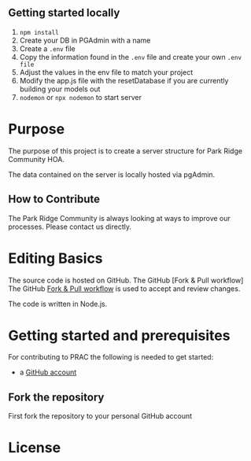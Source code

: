 ## Getting started locally

1. `npm install`
1. Create your DB in PGAdmin with a name
1. Create a `.env` file
1. Copy the information found in the `.env` file and create your own `.env file`
1. Adjust the values in the env file to match your project
1. Modify the app.js file with the resetDatabase if you are currently building your models out
1. `nodemon` or `npx nodemon` to start server

# Purpose

The purpose of this project is to create a server structure for Park Ridge Community HOA.

The data contained on the server is locally hosted via pgAdmin.

## How to Contribute

The Park Ridge Community is always looking at ways to improve our processes. Please contact us directly.

# Editing Basics

The source code is hosted on GitHub. The GitHub [Fork & Pull workflow] The GitHub [Fork & Pull workflow](https://help.github.com/articles/using-pull-requests) is used to accept and review changes.

The code is written in Node.js.

# Getting started and prerequisites

For contributing to PRAC the following is needed to get started:

- a [GitHub account](https://github.com)

## Fork the repository

First fork the repository to your personal GitHub account

# License
